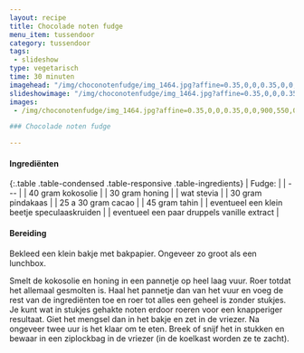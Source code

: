 ```yaml
---
layout: recipe
title: Chocolade noten fudge
menu_item: tussendoor
category: tussendoor
tags:
 - slideshow
type: vegetarisch
time: 30 minuten
imagehead: "/img/choconotenfudge/img_1464.jpg?affine=0.35,0,0,0.35,0,0,900,450,0,100"
slideshowimage: "/img/choconotenfudge/img_1464.jpg?affine=0.35,0,0,0.35,0,0,900,550,0,0"
images:
 - /img/choconotenfudge/img_1464.jpg?affine=0.35,0,0,0.35,0,0,900,550,0,0

### Chocolade noten fudge

---
```


#### Ingredi&euml;nten

{:.table .table-condensed .table-responsive .table-ingredients}
| Fudge: |
| --- |
| 40 gram kokosolie |
| 30 gram honing |
| wat stevia |
| 30 gram pindakaas |
| 25 a 30 gram cacao |
| 45 gram tahin |
| eventueel een klein beetje speculaaskruiden |
| eventueel een paar druppels vanille extract |

#### Bereiding

Bekleed een klein bakje met bakpapier. Ongeveer zo groot als een lunchbox.  

Smelt de kokosolie en honing in een pannetje op heel laag vuur. Roer totdat het allemaal gesmolten is. Haal het pannetje dan van het vuur en voeg de rest van de ingrediënten toe en roer tot alles een geheel is zonder stukjes. Je kunt wat in stukjes gehakte noten erdoor roeren voor een knapperiger resultaat. Giet het mengsel dan in het bakje en zet in de vriezer. Na ongeveer twee uur is het klaar om te eten. Breek of snijf het in stukken en bewaar in een ziplockbag in de vriezer (in de koelkast worden ze te zacht).